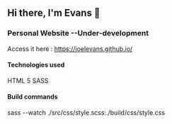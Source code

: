 ## Hi there, I'm Evans 👋

### Personal Website --Under-development

Access it here : https://joelevans.github.io/

#### Technologies used

HTML 5
SASS

#### Build commands

sass --watch ./src/css/style.scss:./build/css/style.css
